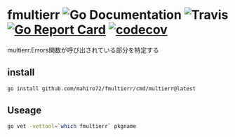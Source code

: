 # fmultierr ![Go Documentation](http://img.shields.io/badge/go-documentation-blue.svg?style=flat-square) ![Travis](https://img.shields.io/travis/mahiro72/fmultierr.svg?style=flat-square) [![Go Report Card](https://goreportcard.com/badge/github.com/mahiro72/fmultierr)](https://goreportcard.com/report/github.com/mahiro72/fmultierr) [![codecov](https://codecov.io/gh/mahiro72/fmultierr/branch/master/graph/badge.svg)](https://codecov.io/gh/mahiro72/fmultierr)


multierr.Errors関数が呼び出されている部分を特定する


## install

```sh
go install github.com/mahiro72/fmultierr/cmd/multierr@latest
```

## Useage

```sh
go vet -vettool=`which fmultierr` pkgname
```
